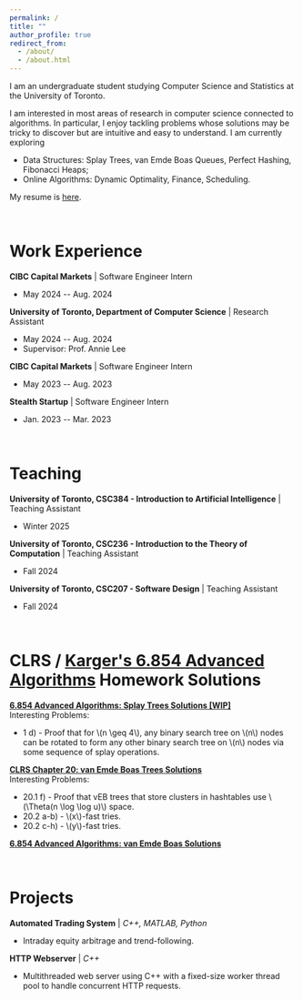 ```yaml
---
permalink: /
title: ""
author_profile: true
redirect_from: 
  - /about/
  - /about.html
---
```


I am an undergraduate student studying Computer Science and Statistics at the University of Toronto.

I am interested in most areas of research in computer science connected to algorithms. In particular, I enjoy tackling problems whose solutions may be tricky to discover but are intuitive and easy to understand. I am currently exploring
  - Data Structures: Splay Trees, van Emde Boas Queues, Perfect Hashing, Fibonacci Heaps;
  - Online Algorithms: Dynamic Optimality, Finance, Scheduling.

My resume is [here](files/David_Zhang_Resume.pdf). 

<br/>

Work Experience
======
**CIBC Capital Markets** | Software Engineer Intern
  - May 2024 -- Aug. 2024

**University of Toronto, Department of Computer Science** | Research Assistant
  - May 2024 -- Aug. 2024
  - Supervisor: Prof. Annie Lee

**CIBC Capital Markets** | Software Engineer Intern
  - May 2023 -- Aug. 2023

**Stealth Startup** | Software Engineer Intern
  - Jan. 2023 -- Mar. 2023

<br/>

Teaching
======
**University of Toronto, CSC384 - Introduction to Artificial Intelligence** | Teaching Assistant
  - Winter 2025

**University of Toronto, CSC236 - Introduction to the Theory of Computation** \| Teaching Assistant
  - Fall 2024

**University of Toronto, CSC207 - Software Design** \| Teaching Assistant
  - Fall 2024

<br/>

CLRS / [Karger's 6.854 Advanced Algorithms](https://6.5210.csail.mit.edu/) Homework Solutions
======
**[6.854 Advanced Algorithms: Splay Trees Solutions [WIP]](files/6854_splay_wip.pdf)** <br>
Interesting Problems:
 - 1 d) - Proof that for \\(n \geq 4\\), any binary search tree on \\(n\\) nodes can be rotated to form any other binary search tree on \\(n\\) nodes via some sequence of splay operations.


**[CLRS Chapter 20: van Emde Boas Trees Solutions](files/clrs_ch20_veb.pdf)** <br>
Interesting Problems:
 - 20.1 f) - Proof that vEB trees that store clusters in hashtables use \\(\Theta(n \log \log u)\\) space.
 - 20.2 a-b) - \\(x\\)-fast tries.
 - 20.2 c-h) - \\(y\\)-fast tries.

**[6.854 Advanced Algorithms: van Emde Boas Solutions](files/6854_veb.pdf)**

<br/>

Projects
======
**Automated Trading System** | *C++, MATLAB, Python*
- Intraday equity arbitrage and trend-following.

**HTTP Webserver** | *C++*
- Multithreaded web server using C++ with a fixed-size worker thread pool to handle concurrent HTTP requests.